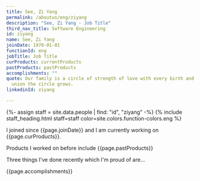 ```yaml
---
title: See, Zi Yang
permalink: /aboutus/eng/ziyang
description: "See, Zi Yang - Job Title"
third_nav_title: Software Engineering
id: ziyang
name: See, Zi Yang
joinDate: 1970-01-01
functionId: eng
jobTitle: Job Title
curProducts: currentProducts
pastProducts: pastProducts
accomplishments: ""
quote: Our family is a circle of strength of love with every birth and every
  union the circle grows.
linkedinId: ziyang

---
```


{%- assign staff = site.data.people | find: "id", "ziyang" -%}
{% include staff_heading.html staff=staff color=site.colors.function-colors.eng %}

<p>I joined since {{page.joinDate}} and I am currently working on {{page.curProducts}}.</p>

<p>Products I worked on before include {{page.pastProducts}}</p>

<p>Three things I've done recently which I'm proud of are...</p>
{{page.accomplishments}}
